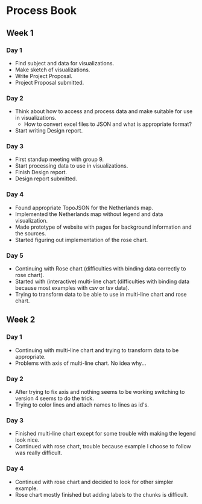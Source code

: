 # Process Book

## Week 1
### Day 1 
- Find subject and data for visualizations.
- Make sketch of visualizations.
- Write Project Proposal.
- Project Proposal submitted.

### Day 2
- Think about how to access and process data and make suitable for use in visualizations.  
  - How to convert excel files to JSON and what is appropriate format?
- Start writing Design report.

### Day 3
- First standup meeting with group 9.
- Start processing data to use in visualizations.
- Finish Design report.
- Design report submitted.

### Day 4 
- Found appropriate TopoJSON for the Netherlands map.
- Implemented the Netherlands map without legend and data visualization.
- Made prototype of website with pages for background information and the sources. 
- Started figuring out implementation of the rose chart.

### Day 5 
- Continuing with Rose chart (difficulties with binding data correctly to rose chart).
- Started with (interactive) multi-line chart (difficulties with binding data because most examples 
with csv or tsv data).
- Trying to transform data to be able to use in multi-line chart and rose chart.

## Week 2

### Day 1
- Continuing with multi-line chart and trying to transform data to be appropriate. 
- Problems with axis of multi-line chart. No idea why...

### Day 2
- After trying to fix axis and nothing seems to be working switching to version 4 seems to do the trick.
- Trying to color lines and attach names to lines as id's.

### Day 3
- Finished multi-line chart except for some trouble with making the legend look nice.
- Continued with rose chart, trouble because example I choose to follow was really difficult.

### Day 4
- Continued with rose chart and decided to look for other simpler example.
- Rose chart mostly finished but adding labels to the chunks is difficult.
